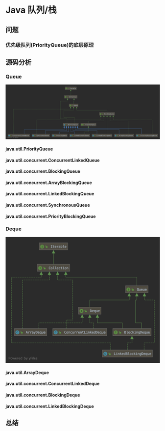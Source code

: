 # Java 队列/栈

## 问题

### 优先级队列(PriorityQueue)的底层原理

## 源码分析

### Queue

![Queue](./java/queue.png)

#### java.util.PriorityQueue

#### java.util.concurrent.ConcurrentLinkedQueue

#### java.util.concurrent.BlockingQueue

#### java.util.concurrent.ArrayBlockingQueue

#### java.util.concurrent.LinkedBlockingQueue

#### java.util.concurrent.SynchronousQueue

#### java.util.concurrent.PriorityBlockingQueue

###  Deque

![Dueue](./java/deque.png)

#### java.util.ArrayDeque

#### java.util.concurrent.ConcurrentLinkedDeque

#### java.util.concurrent.BlockingDeque

#### java.util.concurrent.LinkedBlockingDeque

## 总结